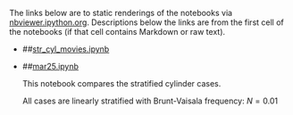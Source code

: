 The links below are to static renderings of the notebooks via
[nbviewer.ipython.org](http://nbviewer.ipython.org/).
Descriptions below the links are from the first cell of the notebooks
(if that cell contains Markdown or raw text).

* ##[str_cyl_movies.ipynb](http://nbviewer.ipython.org/urls/bitbucket.org/canyonsubc/flow_separation/raw/tip/half_cylinder_notebooks/str_cyl_movies.ipynb)  
    
* ##[mar25.ipynb](http://nbviewer.ipython.org/urls/bitbucket.org/canyonsubc/flow_separation/raw/tip/half_cylinder_notebooks/mar25.ipynb)  
    
    This notebook compares the stratified cylinder cases.   
      
    All cases are linearly stratified with Brunt-Vaisala frequency: $N=0.01$  

